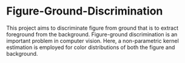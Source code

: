 # Figure-Ground-Discrimination
This project aims to discriminate figure from ground that is to extract foreground from the background.
Figure-ground discrimination is an important problem in computer vision.
Here, a non-parametric kernel estimation is employed for color distributions of both the figure and background.
